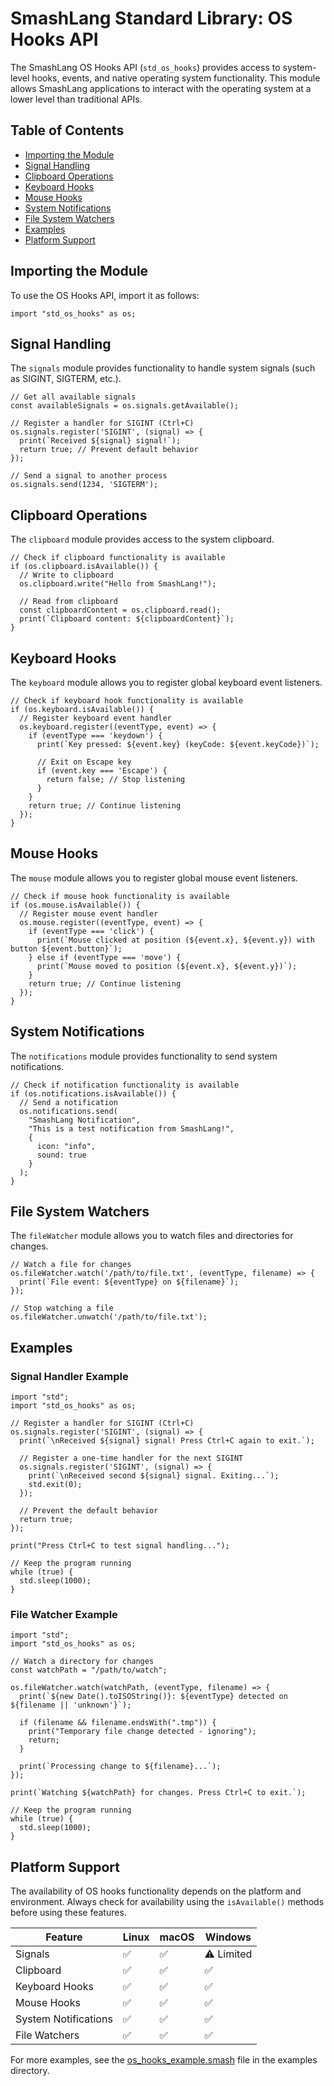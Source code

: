 # SmashLang Standard Library: OS Hooks API

The SmashLang OS Hooks API (`std_os_hooks`) provides access to system-level hooks, events, and native operating system functionality. This module allows SmashLang applications to interact with the operating system at a lower level than traditional APIs.

## Table of Contents

- [Importing the Module](#importing-the-module)
- [Signal Handling](#signal-handling)
- [Clipboard Operations](#clipboard-operations)
- [Keyboard Hooks](#keyboard-hooks)
- [Mouse Hooks](#mouse-hooks)
- [System Notifications](#system-notifications)
- [File System Watchers](#file-system-watchers)
- [Examples](#examples)
- [Platform Support](#platform-support)

## Importing the Module

To use the OS Hooks API, import it as follows:

```smash
import "std_os_hooks" as os;
```

## Signal Handling

The `signals` module provides functionality to handle system signals (such as SIGINT, SIGTERM, etc.).

```smash
// Get all available signals
const availableSignals = os.signals.getAvailable();

// Register a handler for SIGINT (Ctrl+C)
os.signals.register('SIGINT', (signal) => {
  print(`Received ${signal} signal!`);
  return true; // Prevent default behavior
});

// Send a signal to another process
os.signals.send(1234, 'SIGTERM');
```

## Clipboard Operations

The `clipboard` module provides access to the system clipboard.

```smash
// Check if clipboard functionality is available
if (os.clipboard.isAvailable()) {
  // Write to clipboard
  os.clipboard.write("Hello from SmashLang!");
  
  // Read from clipboard
  const clipboardContent = os.clipboard.read();
  print(`Clipboard content: ${clipboardContent}`);
}
```

## Keyboard Hooks

The `keyboard` module allows you to register global keyboard event listeners.

```smash
// Check if keyboard hook functionality is available
if (os.keyboard.isAvailable()) {
  // Register keyboard event handler
  os.keyboard.register((eventType, event) => {
    if (eventType === 'keydown') {
      print(`Key pressed: ${event.key} (keyCode: ${event.keyCode})`);
      
      // Exit on Escape key
      if (event.key === 'Escape') {
        return false; // Stop listening
      }
    }
    return true; // Continue listening
  });
}
```

## Mouse Hooks

The `mouse` module allows you to register global mouse event listeners.

```smash
// Check if mouse hook functionality is available
if (os.mouse.isAvailable()) {
  // Register mouse event handler
  os.mouse.register((eventType, event) => {
    if (eventType === 'click') {
      print(`Mouse clicked at position (${event.x}, ${event.y}) with button ${event.button}`);
    } else if (eventType === 'move') {
      print(`Mouse moved to position (${event.x}, ${event.y})`);
    }
    return true; // Continue listening
  });
}
```

## System Notifications

The `notifications` module provides functionality to send system notifications.

```smash
// Check if notification functionality is available
if (os.notifications.isAvailable()) {
  // Send a notification
  os.notifications.send(
    "SmashLang Notification", 
    "This is a test notification from SmashLang!",
    { 
      icon: "info",
      sound: true
    }
  );
}
```

## File System Watchers

The `fileWatcher` module allows you to watch files and directories for changes.

```smash
// Watch a file for changes
os.fileWatcher.watch('/path/to/file.txt', (eventType, filename) => {
  print(`File event: ${eventType} on ${filename}`);
});

// Stop watching a file
os.fileWatcher.unwatch('/path/to/file.txt');
```

## Examples

### Signal Handler Example

```smash
import "std";
import "std_os_hooks" as os;

// Register a handler for SIGINT (Ctrl+C)
os.signals.register('SIGINT', (signal) => {
  print(`\nReceived ${signal} signal! Press Ctrl+C again to exit.`);
  
  // Register a one-time handler for the next SIGINT
  os.signals.register('SIGINT', (signal) => {
    print(`\nReceived second ${signal} signal. Exiting...`);
    std.exit(0);
  });
  
  // Prevent the default behavior
  return true;
});

print("Press Ctrl+C to test signal handling...");

// Keep the program running
while (true) {
  std.sleep(1000);
}
```

### File Watcher Example

```smash
import "std";
import "std_os_hooks" as os;

// Watch a directory for changes
const watchPath = "/path/to/watch";

os.fileWatcher.watch(watchPath, (eventType, filename) => {
  print(`${new Date().toISOString()}: ${eventType} detected on ${filename || 'unknown'}`);
  
  if (filename && filename.endsWith(".tmp")) {
    print("Temporary file change detected - ignoring");
    return;
  }
  
  print(`Processing change to ${filename}...`);
});

print(`Watching ${watchPath} for changes. Press Ctrl+C to exit.`);

// Keep the program running
while (true) {
  std.sleep(1000);
}
```

## Platform Support

The availability of OS hooks functionality depends on the platform and environment. Always check for availability using the `isAvailable()` methods before using these features.

| Feature | Linux | macOS | Windows |
|---------|-------|-------|--------|
| Signals | ✅ | ✅ | ⚠️ Limited |
| Clipboard | ✅ | ✅ | ✅ |
| Keyboard Hooks | ✅ | ✅ | ✅ |
| Mouse Hooks | ✅ | ✅ | ✅ |
| System Notifications | ✅ | ✅ | ✅ |
| File Watchers | ✅ | ✅ | ✅ |

For more examples, see the [os_hooks_example.smash](../examples/os_hooks_example.smash) file in the examples directory.
